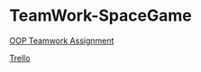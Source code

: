 # TeamWork-SpaceGame



[OOP Teamwork Assignment](https://gitlab.com/Angerfist/teamwork-spacegame/blob/master/game-project-inteliJ/Space%20OOP%20Teamwork%20Assignment.docx)

[Trello](https://trello.com/b/nmXMBkkk/oop-timniki)

